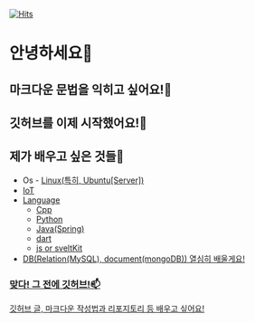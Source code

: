 [![Hits](https://hits.seeyoufarm.com/api/count/incr/badge.svg?url=https%3A%2F%2Fgithub.com%2Fminari0v0&count_bg=%23BAC7A7&title_bg=%23889E81&icon=&icon_color=%23FFFFFF&title=hits&edge_flat=false)](https://hits.seeyoufarm.com)
# 안녕하세요👋
## 마크다운 문법을 익히고 싶어요!👀
## 깃허브를 이제 시작했어요!🌱
## 제가 배우고 싶은 것들💞️
- Os - <a href ="https://ko.wikipedia.org/wiki/%EB%A6%AC%EB%88%85%EC%8A%A4">Linux(특히, Ubuntu[Server])
- IoT
- Language
  - Cpp
  - Python
  - Java(Spring)
  - dart
  - js or sveltKit
- DB(Relation(MySQL), document(mongoDB))
열심히 배울게요!

### 맞다! 그 전에 깃허브!📫
깃허브 글, 마크다운 작성법과 리포지토리 등 배우고 싶어요!

<!---
minari0v0/minari0v0 is a ✨ special ✨ repository because its `README.md` (this file) appears on your GitHub profile.
You can click the Preview link to take a look at your changes.
--->
